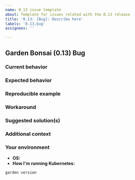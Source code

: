 ```yaml
---
name: 0.13 issue template
about: Template for issues related with the 0.13 release
title: '0.13: [Bug]: Describe here'
labels: '0.13,bug'
assignees: ''

---
```


## Garden Bonsai (0.13) Bug

### Current behavior

<!-- If applicable, add screenshots to help explain your problem. -->

### Expected behavior

<!-- A clear and concise description of what you expected to happen. -->

### Reproducible example

<!-- Use one of our examples or link to a minimal example showing the issue -->
<!-- Try to include commands run or output -->

### Workaround

<!-- If applicable, a way to work around the issue until it has been resolved. -->

### Suggested solution(s)

<!-- How could we solve this bug? What changes would need to made? -->

### Additional context

<!-- Add any other context about the problem here.  -->

### Your environment

<!-- PLEASE FILL THIS OUT -->
* **OS:** <!-- which macOS, linux distro, Windows, etc. -->
* **How I'm running Kubernetes:** <!-- e.g. minikube, GKE, EKS, other -->

<!-- Please run and copy and paste the results  -->
`garden version`
